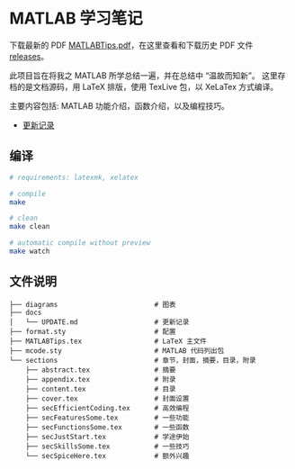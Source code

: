 # MATLAB 学习笔记

下载最新的 PDF [MATLABTips.pdf](https://github.com/HereChen/The-Way-MATLAB-Learning/releases/latest/download/MATLABTips.pdf)，在这里查看和下载历史 PDF 文件 [releases](https://github.com/HereChen/The-Way-MATLAB-Learning/releases/)。

此项目旨在将我之 MATLAB 所学总结一遍，并在总结中 “温故而知新”。
这里存档的是文档源码，用 LaTeX 排版，使用 TexLive 包，以 XeLaTex 方式编译。

主要内容包括: MATLAB 功能介绍，函数介绍，以及编程技巧。

- [更新记录](./docs/UPDATE.md)

## 编译

```bash
# requirements: latexmk, xelatex

# compile
make

# clean
make clean

# automatic compile without preview
make watch
```

## 文件说明

```text
├── diagrams                        # 图表
├── docs
│   └── UPDATE.md                   # 更新记录
├── format.sty                      # 配置
├── MATLABTips.tex                  # LaTeX 主文件
├── mcode.sty                       # MATLAB 代码列出包
└── sections                        # 章节，封面，摘要，目录，附录
    ├── abstract.tex                # 摘要
    ├── appendix.tex                # 附录
    ├── content.tex                 # 目录
    ├── cover.tex                   # 封面设置
    ├── secEfficientCoding.tex      # 高效编程
    ├── secFeaturesSome.tex         # 一些功能
    ├── secFunctionsSome.tex        # 一些函数
    ├── secJustStart.tex            # 学途伊始
    ├── secSkillsSome.tex           # 一些技巧
    └── secSpiceHere.tex            # 额外兴趣
```
